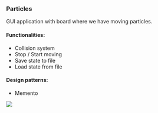 ### Particles

GUI application with board where we have moving particles.

#### Functionalities:
- Collision system
- Stop / Start moving
- Save state to file
- Load state from file

#### Design patterns:
- Memento

![](https://i.imgur.com/MwFS5M0.png)
